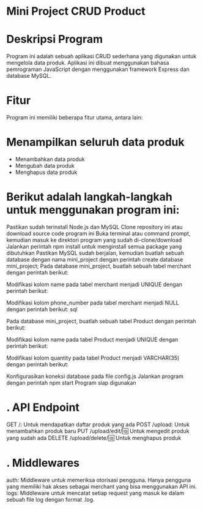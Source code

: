 # Mini Project CRUD Product

# Deskripsi Program
Program ini adalah sebuah aplikasi CRUD sederhana yang digunakan untuk mengelola data produk. Aplikasi ini dibuat menggunakan bahasa pemrograman JavaScript dengan menggunakan framework Express dan database MySQL.

# Fitur
Program ini memiliki beberapa fitur utama, antara lain:

# Menampilkan seluruh data produk
- Menambahkan data produk
- Mengubah data produk
- Menghapus data produk

# Berikut adalah langkah-langkah untuk menggunakan program ini:

Pastikan sudah terinstall Node.js dan MySQL
Clone repository ini atau download source code program ini
Buka terminal atau command prompt, kemudian masuk ke direktori program yang sudah di-clone/download
Jalankan perintah npm install untuk menginstall semua package yang dibutuhkan
Pastikan MySQL sudah berjalan, kemudian buatlah sebuah database dengan nama mini_project dengan perintah create database mini_project;
Pada database mini_project, buatlah sebuah tabel merchant dengan perintah berikut:
  <!-- CREATE TABLE `merchant` (
  `id` int(11) NOT NULL AUTO_INCREMENT,
  `password` varchar(20) DEFAULT NULL,
  `name` varchar(45) DEFAULT NULL,
  `join_date` date DEFAULT NULL,
  `phone_number` bigint(14) DEFAULT NULL,
  PRIMARY KEY (`id`)
) ; -->
Modifikasi kolom name pada tabel merchant menjadi UNIQUE dengan perintah berikut:
<!-- ALTER TABLE `merchant`
MODIFY COLUMN `name` VARCHAR(45) DEFAULT NULL UNIQUE; -->
Modifikasi kolom phone_number pada tabel merchant menjadi NULL dengan perintah berikut:
sql
<!-- ALTER TABLE `merchant`
MODIFY COLUMN `phone_number` VARCHAR(30)  NULL; -->
Pada database mini_project, buatlah sebuah tabel Product dengan perintah berikut:
<!-- CREATE TABLE `product` (
  `id` int(11) NOT NULL AUTO_INCREMENT,
  `name` varchar(45) DEFAULT NULL,
  `quantity` int(11) DEFAULT NULL,
  `Price` varchar(25) DEFAULT NULL,
  PRIMARY KEY (`id`)
); -->
Modifikasi kolom name pada tabel Product menjadi UNIQUE dengan perintah berikut:
<!-- ALTER TABLE `product`
MODIFY COLUMN `name` VARCHAR(45) DEFAULT NULL UNIQUE; -->
Modifikasi kolom quantity pada tabel Product menjadi VARCHAR(35) dengan perintah berikut:
<!-- ALTER TABLE `product` MODIFY COLUMN `quantity` varchar(35); -->
Konfigurasikan koneksi database pada file config.js
Jalankan program dengan perintah npm start
Program siap digunakan

# . API Endpoint
GET /: Untuk mendapatkan daftar produk yang ada
POST /upload: Untuk menambahkan produk baru
PUT /upload/edit/:id: Untuk mengedit produk yang sudah ada
DELETE /upload/delete/:id: Untuk menghapus produk

# . Middlewares
auth: Middleware untuk memeriksa otorisasi pengguna. Hanya pengguna yang memiliki hak akses sebagai merchant yang bisa menggunakan API ini.
logs: Middleware untuk mencatat setiap request yang masuk ke dalam sebuah file log dengan format .log.
